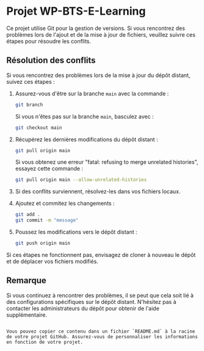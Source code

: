# Projet WP-BTS-E-Learning

Ce projet utilise Git pour la gestion de versions. Si vous rencontrez des problèmes lors de l'ajout et de la mise à jour de fichiers, veuillez suivre ces étapes pour résoudre les conflits.

## Résolution des conflits

Si vous rencontrez des problèmes lors de la mise à jour du dépôt distant, suivez ces étapes :

1. Assurez-vous d'être sur la branche `main` avec la commande :
   ```bash
   git branch
   ```
   Si vous n'êtes pas sur la branche `main`, basculez avec :
   ```bash
   git checkout main
   ```

2. Récupérez les dernières modifications du dépôt distant :
   ```bash
   git pull origin main
   ```
   Si vous obtenez une erreur "fatal: refusing to merge unrelated histories", essayez cette commande :
   ```bash
   git pull origin main --allow-unrelated-histories
   ```

3. Si des conflits surviennent, résolvez-les dans vos fichiers locaux.

4. Ajoutez et commitez les changements :
   ```bash
   git add .
   git commit -m "message"
   ```

5. Poussez les modifications vers le dépôt distant :
   ```bash
   git push origin main
   ```

Si ces étapes ne fonctionnent pas, envisagez de cloner à nouveau le dépôt et de déplacer vos fichiers modifiés.

## Remarque

Si vous continuez à rencontrer des problèmes, il se peut que cela soit lié à des configurations spécifiques sur le dépôt distant. N'hésitez pas à contacter les administrateurs du dépôt pour obtenir de l'aide supplémentaire.
```

Vous pouvez copier ce contenu dans un fichier `README.md` à la racine de votre projet GitHub. Assurez-vous de personnaliser les informations en fonction de votre projet.
